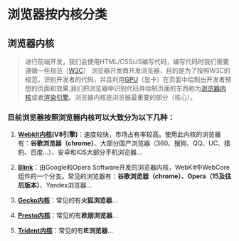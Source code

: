# 浏览器按内核分类

## 浏览器内核

> 进行前端开发，我们会使用HTML/CSS/JS编写代码，编写代码时我们需要遵循一些规范（[W3C](https://baike.baidu.com/item/W3C%E6%A0%87%E5%87%86)） 浏览器开发商开发浏览器，目的是为了按照W3C的规范，识别开发者的代码，并且利用[GPU](https://baike.baidu.com/item/%E5%9B%BE%E5%BD%A2%E5%A4%84%E7%90%86%E5%99%A8?fromtitle=gpu&fromid=105524)（显卡）在页面中绘制出开发者预想的页面和效果,我们把浏览器中识别代码并绘制页面的东西称为[浏览器内核](https://baike.baidu.com/item/%E6%B5%8F%E8%A7%88%E5%99%A8%E5%86%85%E6%A0%B8/10602413?fr=aladdin)或者[渲染引擎](https://baike.baidu.com/item/%E6%8E%92%E7%89%88%E5%BC%95%E6%93%8E?fromtitle=%E6%B8%B2%E6%9F%93%E5%BC%95%E6%93%8E&fromid=10982158)。浏览器内核是浏览器最重要的部分（核心）。 

### 目前浏览器按照浏览器内核可以大致分为以下几种：

  1. **[Webkit内核](https://baike.baidu.com/item/webkit)(V8引擎)**：速度较快，市场占有率较高。使用此内核的浏览器有：**谷歌浏览器（chrome）**、大部分国产浏览器（360、搜狗、QQ、UC、猎豹、百度...）、安卓和IOS大部分手机浏览器...

  2. **[Blink](https://baike.baidu.com/item/blink%E5%BC%95%E6%93%8E)**：由Google和Opera Software开发的浏览器内核，WebKit中WebCore组件的一个分支。常见的浏览器有：**谷歌浏览器（chrome）、Opera（15及往后版本）**、Yandex浏览器...

  3. **[Gecko内核](https://baike.baidu.com/item/gecko)**：常见的有**火狐浏览器**...

  4. **[Presto内核](https://baike.baidu.com/item/Presto/14079902)**：常见的有**欧朋浏览器**...

  5. **[Trident内核](https://baike.baidu.com/item/%E6%B5%8F%E8%A7%88%E5%99%A8%E5%86%85%E6%A0%B8/10602413)**：常见的有**IE浏览器**...